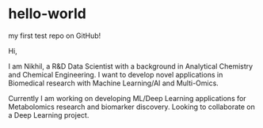 # hello-world
my first test repo on GitHub!

Hi, 

I am Nikhil, a R&D Data Scientist with a background in Analytical Chemistry and Chemical Engineering. 
I want to develop novel applications in Biomedical research with Machine Learning/AI and Multi-Omics.

Currently I am working on developing ML/Deep Learning applications for Metabolomics research and biomarker discovery.
Looking to collaborate on a Deep Learning project.
